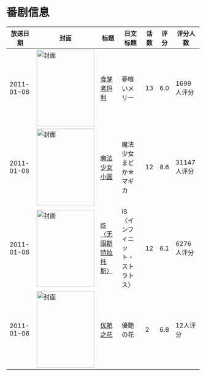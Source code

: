 # 番剧信息

|放送日期|封面|标题|日文标题|话数|评分|评分人数|
|---|---|---|---|---|---|---|
|2011-01-06|<img src="https://lain.bgm.tv/pic/cover/c/ce/65/8990_wRk3u.jpg" alt="封面" style="width:150px;height:200px;object-fit:cover;">|[食梦者玛利](https://bangumi.tv/subject/8990)|夢喰いメリー|13|6.0|1699人评分|
|2011-01-06|<img src="https://lain.bgm.tv/pic/cover/c/cb/57/9717_sAVag.jpg" alt="封面" style="width:150px;height:200px;object-fit:cover;">|[魔法少女小圆](https://bangumi.tv/subject/9717)|魔法少女まどか☆マギカ|12|8.6|31147人评分|
|2011-01-06|<img src="https://lain.bgm.tv/pic/cover/c/0f/bc/9800_eIkZW.jpg" alt="封面" style="width:150px;height:200px;object-fit:cover;">|[IS〈无限斯特拉托斯〉](https://bangumi.tv/subject/9800)|IS〈インフィニット・ストラトス〉|12|6.1|6276人评分|
|2011-01-06|<img src="https://bangumi.tv/img/no_icon_subject.png" alt="封面" style="width:150px;height:200px;object-fit:cover;">|[优艳之花](https://bangumi.tv/subject/380194)|優艶の花|2|6.8|12人评分|
